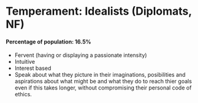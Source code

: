 # Temperament: Idealists (Diplomats, NF)

#### Percentage of population: 16.5%

+ Fervent (having or displaying a passionate intensity)
+ Intuitive
+ Interest based
+ Speak about what they picture in their imaginations, posibilities and aspirations about what might be and what they do to reach thier goals even if this takes longer, without compromising their personal code of ethics.